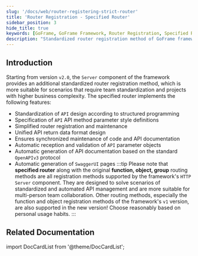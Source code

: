 ```yaml
---
slug: '/docs/web/router-registering-strict-router'
title: 'Router Registration - Specified Router'
sidebar_position: 3
hide_title: true
keywords: [GoFrame, GoFrame Framework, Router Registration, Specified Router, API Design, API Documentation, OpenAPIv3, SwaggerUI, HTTP Server, Team Collaboration]
description: "Standardized router registration method of GoFrame framework, suitable for complex projects and team collaboration. Supported from version v2.0, covering features like structured API design, parameter style definition, automatic generation and synchronized maintenance of API documents, etc."
---
```


## Introduction

Starting from version `v2.0`, the `Server` component of the framework provides an additional standardized router registration method, which is more suitable for scenarios that require team standardization and projects with higher business complexity. The specified router implements the following features:

- Standardization of `API` design according to structured programming
- Specification of `API` API method parameter style definitions
- Simplified router registration and maintenance
- Unified API return data format design
- Ensures synchronized maintenance of code and API documentation
- Automatic reception and validation of `API` parameter objects
- Automatic generation of API documentation based on the standard `OpenAPIv3` protocol
- Automatic generation of `SwaggerUI` pages
:::tip
Please note that **specified router** along with the original **function, object, group** routing methods are all registration methods supported by the framework's `HTTP Server` component. They are designed to solve scenarios of standardized and automated API management and are more suitable for multi-person team collaboration. Other routing methods, especially the function and object registration methods of the framework's `v1` version, are also supported in the new version! Choose reasonably based on personal usage habits.
:::

## Related Documentation

import DocCardList from '@theme/DocCardList';

<DocCardList />